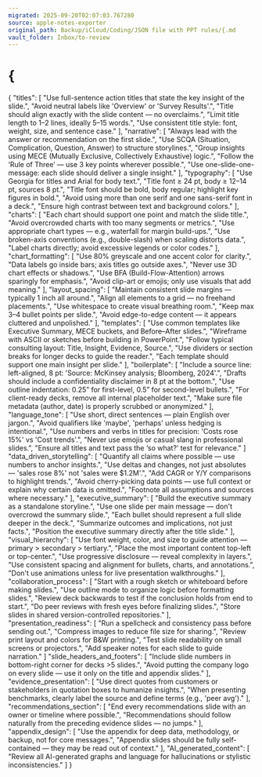 ```yaml
---
migrated: 2025-09-20T02:07:03.767280
source: apple-notes-exporter
original_path: Backup/iCloud/Coding/JSON file with PPT rules/{.md
vault_folder: Inbox/to-review
---
```

# {

{
  "titles": [
    "Use full-sentence action titles that state the key insight of the slide.",
    "Avoid neutral labels like 'Overview' or 'Survey Results'.",
    "Title should align exactly with the slide content — no overclaims.",
    "Limit title length to 1–2 lines, ideally 5–15 words.",
    "Use consistent title style: font, weight, size, and sentence case."
  ],
  "narrative": [
    "Always lead with the answer or recommendation on the first slide.",
    "Use SCQA (Situation, Complication, Question, Answer) to structure storylines.",
    "Group insights using MECE (Mutually Exclusive, Collectively Exhaustive) logic.",
    "Follow the ‘Rule of Three’ — use 3 key points wherever possible.",
    "Use one-slide-one-message: each slide should deliver a single insight."
  ],
  "typography": [
    "Use Georgia for titles and Arial for body text.",
    "Title font ≥ 24 pt, body ≥ 12–14 pt, sources 8 pt.",
    "Title font should be bold, body regular; highlight key figures in bold.",
    "Avoid using more than one serif and one sans-serif font in a deck.",
    "Ensure high contrast between text and background colors."
  ],
  "charts": [
    "Each chart should support one point and match the slide title.",
    "Avoid overcrowded charts with too many segments or metrics.",
    "Use appropriate chart types — e.g., waterfall for margin build-ups.",
    "Use broken-axis conventions (e.g., double-slash) when scaling distorts data.",
    "Label charts directly; avoid excessive legends or color codes."
  ],
  "chart_formatting": [
    "Use 80% greyscale and one accent color for clarity.",
    "Data labels go inside bars; axis titles go outside axes.",
    "Never use 3D chart effects or shadows.",
    "Use BFA (Build-Flow-Attention) arrows sparingly for emphasis.",
    "Avoid clip-art or emojis; only use visuals that add meaning."
  ],
  "layout_spacing": [
    "Maintain consistent slide margins — typically 1 inch all around.",
    "Align all elements to a grid — no freehand placements.",
    "Use whitespace to create visual breathing room.",
    "Keep max 3–4 bullet points per slide.",
    "Avoid edge-to-edge content — it appears cluttered and unpolished."
  ],
  "templates": [
    "Use common templates like Executive Summary, MECE buckets, and Before–After slides.",
    "Wireframe with ASCII or sketches before building in PowerPoint.",
    "Follow typical consulting layout: Title, Insight, Evidence, Source.",
    "Use dividers or section breaks for longer decks to guide the reader.",
    "Each template should support one main insight per slide."
  ],
  "boilerplate": [
    "Include a source line: left-aligned, 8 pt: 'Source: McKinsey analysis; Bloomberg, 2024'.",
    "Drafts should include a confidentiality disclaimer in 8 pt at the bottom.",
    "Use outline indentation: 0.25” for first-level, 0.5” for second-level bullets.",
    "For client-ready decks, remove all internal placeholder text.",
    "Make sure file metadata (author, date) is properly scrubbed or anonymized."
  ],
  "language_tone": [
    "Use short, direct sentences — plain English over jargon.",
    "Avoid qualifiers like 'maybe', 'perhaps' unless hedging is intentional.",
    "Use numbers and verbs in titles for precision: 'Costs rose 15%' vs 'Cost trends'.",
    "Never use emojis or casual slang in professional slides.",
    "Ensure all titles and text pass the ‘so what?’ test for relevance."
  ]
  "data_driven_storytelling": [
    "Quantify all claims where possible — use numbers to anchor insights.",
    "Use deltas and changes, not just absolutes — 'sales rose 8%' not 'sales were $1.2M'.",
    "Add CAGR or Y/Y comparisons to highlight trends.",
    "Avoid cherry-picking data points — use full context or explain why certain data is omitted.",
    "Footnote all assumptions and sources where necessary."
  ],
  "executive_summary": [
    "Build the executive summary as a standalone storyline.",
    "Use one slide per main message — don't overcrowd the summary slide.",
    "Each bullet should represent a full slide deeper in the deck.",
    "Summarize outcomes and implications, not just facts.",
    "Position the executive summary directly after the title slide."
  ],
  "visual_hierarchy": [
    "Use font weight, color, and size to guide attention — primary > secondary > tertiary.",
    "Place the most important content top-left or top-center.",
    "Use progressive disclosure — reveal complexity in layers.",
    "Use consistent spacing and alignment for bullets, charts, and annotations.",
    "Don't use animations unless for live presentation walkthroughs."
  ],
  "collaboration_process": [
    "Start with a rough sketch or whiteboard before making slides.",
    "Use outline mode to organize logic before formatting slides.",
    "Review deck backwards to test if the conclusion holds from end to start.",
    "Do peer reviews with fresh eyes before finalizing slides.",
    "Store slides in shared version-controlled repositories."
  ],
  "presentation_readiness": [
    "Run a spellcheck and consistency pass before sending out.",
    "Compress images to reduce file size for sharing.",
    "Review print layout and colors for B&W printing.",
    "Test slide readability on small screens or projectors.",
    "Add speaker notes for each slide to guide narration."
  ]
  "slide_headers_and_footers": [
    "Include slide numbers in bottom-right corner for decks >5 slides.",
    "Avoid putting the company logo on every slide — use it only on the title and appendix slides."
  ],
  "evidence_presentation": [
    "Use direct quotes from customers or stakeholders in quotation boxes to humanize insights.",
    "When presenting benchmarks, clearly label the source and define terms (e.g., 'peer avg')."
  ],
  "recommendations_section": [
    "End every recommendations slide with an owner or timeline where possible.",
    "Recommendations should follow naturally from the preceding evidence slides — no jumps."
  ],
  "appendix_design": [
    "Use the appendix for deep data, methodology, or backup, not for core messages.",
    "Appendix slides should be fully self-contained — they may be read out of context."
  ],
  "AI_generated_content": [
    "Review all AI-generated graphs and language for hallucinations or stylistic inconsistencies."
  ]
}
